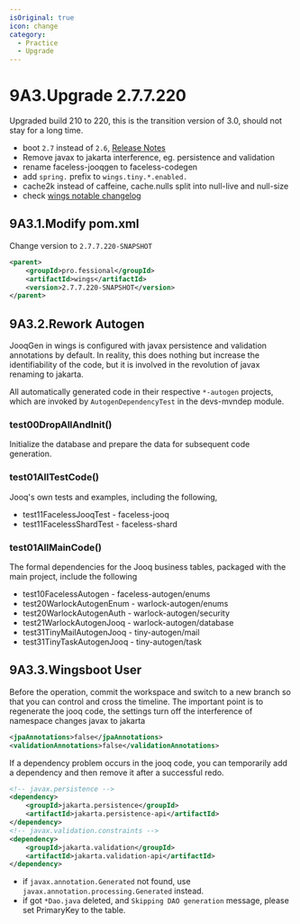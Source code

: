 ```yaml
---
isOriginal: true
icon: change
category:
  - Practice
  - Upgrade
---
```


# 9A3.Upgrade 2.7.7.220

Upgraded build 210 to 220, this is the transition version of 3.0, should not stay for a long time.

* boot `2.7` instead of `2.6`, [Release Notes](https://github.com/spring-projects/spring-boot/wiki/Spring-Boot-2.7-Release-Notes)
* Remove javax to jakarta interference, eg. persistence and validation
* rename faceless-jooqgen to faceless-codegen
* add `spring.` prefix to `wings.tiny.*.enabled.`
* cache2k instead of caffeine, cache.nulls split into null-live and null-size
* check [wings notable changelog](./9a0.notable.md)

## 9A3.1.Modify pom.xml

Change version to `2.7.7.220-SNAPSHOT`

```xml
<parent>
    <groupId>pro.fessional</groupId>
    <artifactId>wings</artifactId>
    <version>2.7.7.220-SNAPSHOT</version>
</parent>
```

## 9A3.2.Rework Autogen

JooqGen in wings is configured with javax persistence and validation annotations by default.
In reality, this does nothing but increase the identifiability of the code, but it is involved
in the revolution of javax renaming to jakarta.

All automatically generated code in their respective `*-autogen` projects,
which are invoked by `AutogenDependencyTest` in the devs-mvndep module.

### test00DropAllAndInit()

Initialize the database and prepare the data for subsequent code generation.

### test01AllTestCode()

Jooq's own tests and examples, including the following,

* test11FacelessJooqTest - faceless-jooq
* test11FacelessShardTest - faceless-shard

### test01AllMainCode()

The formal dependencies for the Jooq business tables, packaged with the main project, include the following

* test10FacelessAutogen - faceless-autogen/enums
* test20WarlockAutogenEnum - warlock-autogen/enums
* test20WarlockAutogenAuth - warlock-autogen/security
* test21WarlockAutogenJooq - warlock-autogen/database
* test31TinyMailAutogenJooq - tiny-autogen/mail
* test31TinyTaskAutogenJooq - tiny-autogen/task

## 9A3.3.Wingsboot User

Before the operation, commit the workspace and switch to a new branch so that you can control
and cross the timeline. The important point is to regenerate the jooq code, the settings turn off
the interference of namespace changes javax to jakarta

```xml
<jpaAnnotations>false</jpaAnnotations>
<validationAnnotations>false</validationAnnotations>
```

If a dependency problem occurs in the jooq code, you can temporarily add a dependency and
then remove it after a successful redo.

```xml
<!-- javax.persistence -->
<dependency>
    <groupId>jakarta.persistence</groupId>
    <artifactId>jakarta.persistence-api</artifactId>
</dependency>
<!-- javax.validation.constraints -->
<dependency>
    <groupId>jakarta.validation</groupId>
    <artifactId>jakarta.validation-api</artifactId>
</dependency>
```

* if `javax.annotation.Generated` not found, use
  `javax.annotation.processing.Generated` instead.
* if got `*Dao.java` deleted, and `Skipping DAO generation` message,
  please set PrimaryKey to the table.

